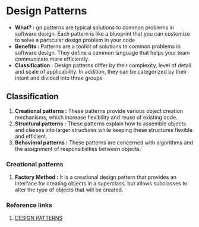 # Design Patterns

- **What? :** gn patterns are typical solutions to common problems in software design. Each pattern is like a blueprint that you can customize to solve a particular design problem in your code
- **Benefits :** Patterns are a toolkit of solutions to common problems in software design. They define a common language that helps your team communicate more efficiently.
- **Classification :** Design patterns differ by their complexity, level of detail and scale of applicability. In addition, they can be categorized by their intent and divided into three groups

## Classification
1. **Creational patterns :** These patterns provide various object creation mechanisms, which increase flexibility and reuse of existing code.
2. **Structural patterns :** These patterns explain how to assemble objects and classes into larger structures while keeping these structures flexible and efficient.
3. **Behavioral patterns :** These patterns are concerned with algorithms and the assignment of responsibilities between objects.

### Creational patterns
1. **Factory Method :** It is a creational design pattern that provides an interface for creating objects in a superclass, but allows subclasses to alter the type of objects that will be created.


### Reference links
1. [DESIGN PATTERNS](https://refactoring.guru/design-patterns)